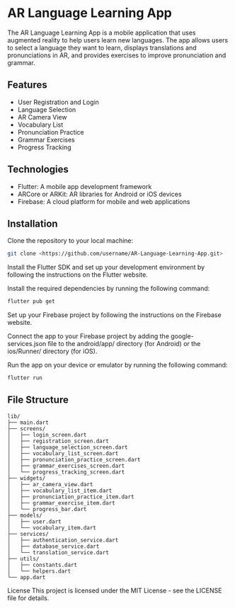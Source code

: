 # AR Language Learning App
The AR Language Learning App is a mobile application that uses augmented reality to help users learn new languages. The app allows users to select a language they want to learn, displays translations and pronunciations in AR, and provides exercises to improve pronunciation and grammar.

## Features
- User Registration and Login
- Language Selection
- AR Camera View
- Vocabulary List
- Pronunciation Practice
- Grammar Exercises
- Progress Tracking

## Technologies
- Flutter: A mobile app development framework
- ARCore or ARKit: AR libraries for Android or iOS devices
- Firebase: A cloud platform for mobile and web applications

## Installation
Clone the repository to your local machine:
```bash
git clone <https://github.com/username/AR-Language-Learning-App.git>
```
Install the Flutter SDK and set up your development environment by following the instructions on the Flutter website.

Install the required dependencies by running the following command:

```bash
flutter pub get
```
Set up your Firebase project by following the instructions on the Firebase website.

Connect the app to your Firebase project by adding the google-services.json file to the android/app/ directory (for Android) or the ios/Runner/ directory (for iOS).

Run the app on your device or emulator by running the following command:

```bash
flutter run
```

## File Structure

```
lib/
├── main.dart
├── screens/
│   ├── login_screen.dart
│   ├── registration_screen.dart
│   ├── language_selection_screen.dart
│   ├── vocabulary_list_screen.dart
│   ├── pronunciation_practice_screen.dart
│   ├── grammar_exercises_screen.dart
│   └── progress_tracking_screen.dart
├── widgets/
│   ├── ar_camera_view.dart
│   ├── vocabulary_list_item.dart
│   ├── pronunciation_practice_item.dart
│   ├── grammar_exercise_item.dart
│   └── progress_bar.dart
├── models/
│   ├── user.dart
│   └── vocabulary_item.dart
├── services/
│   ├── authentication_service.dart
│   ├── database_service.dart
│   └── translation_service.dart
├── utils/
│   ├── constants.dart
│   └── helpers.dart
└── app.dart
```

License
This project is licensed under the MIT License - see the LICENSE file for details.
